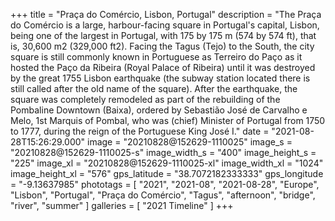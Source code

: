 +++
title = "Praça do Comércio, Lisbon, Portugal"
description = "The Praça do Comércio is a large, harbour-facing square in Portugal's capital, Lisbon, being one of the largest in Portugal, with 175 by 175 m (574 by 574 ft), that is, 30,600 m2 (329,000 ft2). Facing the Tagus (Tejo) to the South, the city square is still commonly known in Portuguese as Terreiro do Paço as it hosted the Paço da Ribeira (Royal Palace of Ribeira) until it was destroyed by the great 1755 Lisbon earthquake (the subway station located there is still called after the old name of the square). After the earthquake, the square was completely remodeled as part of the rebuilding of the Pombaline Downtown (Baixa), ordered by Sebastião José de Carvalho e Melo, 1st Marquis of Pombal, who was (chief) Minister of Portugal from 1750 to 1777, during the reign of the Portuguese King José I."
date = "2021-08-28T15:26:29.000"
image = "20210828@152629-1110025"
image_s = "20210828@152629-1110025-s"
image_width_s = "400"
image_height_s = "225"
image_xl = "20210828@152629-1110025-xl"
image_width_xl = "1024"
image_height_xl = "576"
gps_latitude = "38.7072182333333"
gps_longitude = "-9.13637985"
phototags = [ "2021", "2021-08", "2021-08-28", "Europe", "Lisbon", "Portugal", "Praça do Comércio", "Tagus", "afternoon", "bridge", "river", "summer" ]
galleries = [ "2021 Timeline" ]
+++

